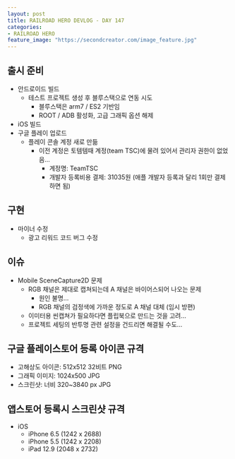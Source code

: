 ```yaml
---
layout: post
title: RAILROAD HERO DEVLOG - DAY 147
categories:
- RAILROAD HERO
feature_image: "https://secondcreator.com/image_feature.jpg"
---
```


## 출시 준비
- 안드로이드 빌드
  - 테스트 프로젝트 생성 후 블루스택으로 연동 시도
    - 블루스택은 arm7 / ES2 기반임
    - ROOT / ADB 활성화, 고급 그래픽 옵션 해제
- iOS 빌드
- 구글 플레이 업로드
  - 플레이 콘솔 계정 새로 만듦
    - 이전 계정은 토템템때 계정(team TSC)에 물려 있어서 관리자 권한이 없었음…
      - 계정명: TeamTSC
      - 개발자 등록비용 결제: 31035원 (애플 개발자 등록과 달리 1회만 결제하면 됨)

## 구현
- 마이너 수정
  - 광고 리워드 코드 버그 수정

## 이슈
- Mobile SceneCapture2D 문제
  - RGB 채널은 제대로 캡쳐되는데 A 채널은 바이어스되어 나오는 문제
    - 원인 불명…
    - RGB 채널의 검정색에 가까운 정도로 A 채널 대체 (임시 방편)
  - 이미터용 씬캡쳐가 필요하다면 플립북으로 만드는 것을 고려…
  - 프로젝트 세팅의 반투명 관련 설정을 건드리면 해결될 수도…

## 구글 플레이스토어 등록 아이콘 규격
- 고해상도 아이콘: 512x512 32비트 PNG
- 그래픽 이미지: 1024x500 JPG
- 스크린샷: 너비 320~3840 px JPG

## 앱스토어 등록시 스크린샷 규격
- iOS
  - iPhone 6.5 (1242 x 2688)
  - iPhone 5.5 (1242 x 2208)
  - iPad 12.9 (2048 x 2732)
